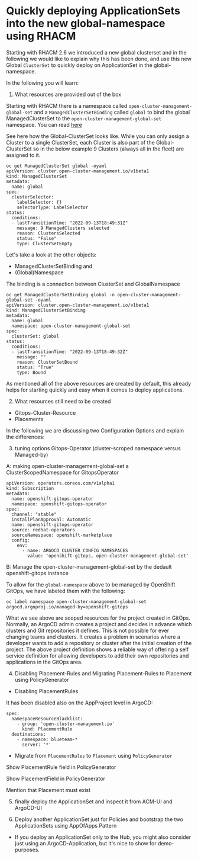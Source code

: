 # Quickly deploying ApplicationSets into the new global-namespace using RHACM 

Starting with  RHACM 2.6 we introduced a new global clusterset and in the following we would like to explain why this has been done, and use this new Global `ClusterSet` to quickly deploy on ApplicationSet
in the global-namespace. 

In the following you will learn:

1. What resources are provided out of the box

Starting with RHACM there is a namespace called `open-cluster-management-global-set` and a `ManagedClusterSetBinding` called `global` to bind the global ManagedClusterSet to the `open-cluster-management-global-set` namespace. You can read [here](https://access.redhat.com/documentation/en-us/red_hat_advanced_cluster_management_for_kubernetes/2.6/html-single/multicluster_engine/index#managedclustersets_global)


See here how the Global-ClusterSet looks like. While you can only assign a Cluster to a single ClusterSet, each Cluster is also part of the Global-ClusterSet so in the below
example 9 Clusters (always all in the fleet) are assigned to it.


```
oc get ManagedClusterSet global -oyaml
apiVersion: cluster.open-cluster-management.io/v1beta1
kind: ManagedClusterSet
metadata:
  name: global
spec:
  clusterSelector:
    labelSelector: {}
    selectorType: LabelSelector
status:
  conditions:
  - lastTransitionTime: "2022-09-13T18:49:31Z"
    message: 9 ManagedClusters selected
    reason: ClustersSelected
    status: "False"
    type: ClusterSetEmpty

```

Let's take a look at the other objects:

* ManagedClusterSetBinding and 
* (Global)Namespace

The binding is a connection between ClusterSet and GlobalNamespace


```
oc get ManagedClusterSetBinding global -n open-cluster-management-global-set -oyaml
apiVersion: cluster.open-cluster-management.io/v1beta1
kind: ManagedClusterSetBinding
metadata:
  name: global
  namespace: open-cluster-management-global-set
spec:
  clusterSet: global
status:
  conditions:
  - lastTransitionTime: "2022-09-13T18:49:32Z"
    message: ""
    reason: ClusterSetBound
    status: "True"
    type: Bound
```


As mentioned all of the above resources are created by default, this already helps for starting quickly and easy when it comes to deploy applications.


2. What resources still need to be created

* Gitops-Cluster-Resource
* Placements

In the following we are discussing two Configuration Options and explain the differences:



3. tuning options Gitops-Operator (cluster-scroped namespace versus Managed-by)

A:  making open-cluster-management-global-set a ClusterScopedNamespace for GitopsOperator


```
apiVersion: operators.coreos.com/v1alpha1
kind: Subscription
metadata:
  name: openshift-gitops-operator
  namespace: openshift-gitops-operator
spec:
  channel: "stable"
  installPlanApproval: Automatic
  name: openshift-gitops-operator
  source: redhat-operators
  sourceNamespace: openshift-marketplace
  config:
    env:
      - name: ARGOCD_CLUSTER_CONFIG_NAMESPACES
        value: 'openshift-gitops, open-cluster-management-global-set'
```


B: Manage the open-cluster-management-global-set by the dedault openshift-gitops instance

To allow for the `global-namespace` above to be managed by OpenShift GitOps, we have labeled them with the following:

```
oc label namespace open-cluster-management-global-set argocd.argoproj.io/managed-by=openshift-gitops
```

What we see above are scoped resources for the project created in GitOps. Normally, an ArgoCD admin creates a project and decides in advance which clusters and Git repositories it defines. This is not possible for ever changing teams and clusters. It creates a problem in scenarios where a developer wants to add a repository or cluster after the initial creation of the project. The above project definition shows a reliable way of offering a self service definition for allowing developers to add their own repositories and applications in the GitOps area.

4. Disabling Placement-Rules and Migrating Placement-Rules to Placement using PolicyGenerator

* Disabling PlacementRules

It has been disabled also on the AppProject level in ArgoCD:

```
spec:
  namespaceResourceBlacklist:
    - group: 'open-cluster-management.io'
      kind: PlacementRule
  destinations:
    - namespace: blueteam-*
      server: '*'
```

* Migrate from `PlacementRules` to `Placement` using `PolicyGenerator`

Show PlacementRule field in PolicyGenerator

Show PlacementField in PolicyGenerator

Mention that Placement must exist


5. finally deploy the ApplicationSet and inspect it from ACM-UI and ArgoCD-UI

6. Deploy another ApplicationSet just for Policies and bootstrap the two ApplicationSets using AppOfApps Pattern

* If you deploy an ApplicationSet only to the Hub, you might also consider just using an ArgoCD-Application, but it's nice to show for demo-purposes.




